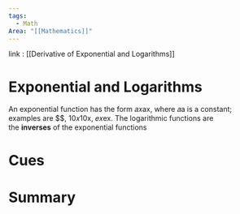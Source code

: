 ```yaml
---
tags:
  - Math
Area: "[[Mathematics]]"
---
```

link : [[Derivative of Exponential and Logarithms]]
# Exponential and Logarithms
An exponential function has the form 𝑎𝑥ax, where 𝑎a is a constant; examples are $$, 10𝑥10x, 𝑒𝑥ex. The logarithmic functions are the **inverses** of the exponential functions

# Cues
# Summary
```

```